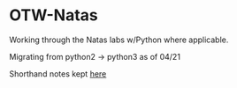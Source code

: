 # OTW-Natas
Working through the Natas labs w/Python where applicable. 

Migrating from python2 -> python3 as of 04/21

Shorthand notes kept [here](https://docs.google.com/document/d/13j17aA84IVERxXVLReCQDhlm_DjIuhouI_edCXHGL5w/edit?usp=sharing)
